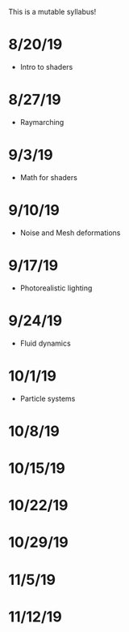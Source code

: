This is a mutable syllabus!

# 8/20/19
* Intro to shaders

# 8/27/19
* Raymarching

# 9/3/19
* Math for shaders

# 9/10/19
* Noise and Mesh deformations

# 9/17/19
* Photorealistic lighting

# 9/24/19
* Fluid dynamics

# 10/1/19
* Particle systems

# 10/8/19

# 10/15/19

# 10/22/19

# 10/29/19

# 11/5/19

# 11/12/19

